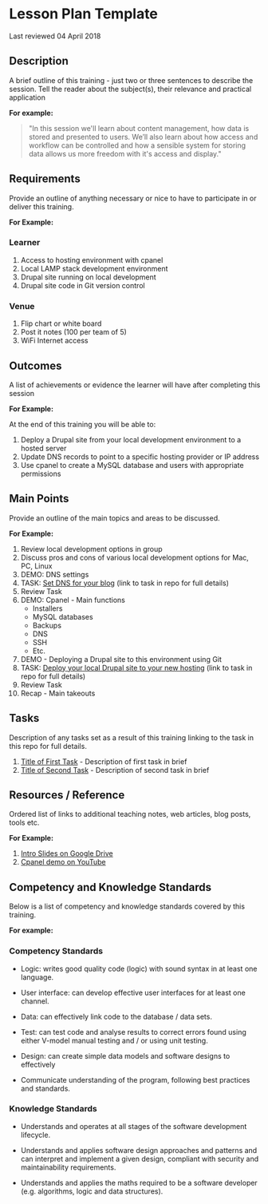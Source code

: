 # Lesson Plan Template
Last reviewed 04 April 2018

## Description

A brief outline of this training - just two or three sentences to describe the session.  Tell the reader about the subject(s), their relevance and practical application 

**For example:**

> "In this session we'll learn about content management, how data is stored and presented to users. We’ll also learn about how access and workflow can be controlled and how a sensible system for storing data allows us more freedom with it's access and display."

## Requirements

Provide an outline of anything necessary or nice to have to participate in or deliver this training.

**For Example:**

### Learner

1. Access to hosting environment with cpanel
2. Local LAMP stack development environment
3. Drupal site running on local development
4. Drupal site code in Git version control

### Venue

1. Flip chart or white board
2. Post it notes (100 per team of 5)
3. WiFi Internet access

## Outcomes

A list of achievements or evidence the learner will have after completing this session

**For Example:**

At the end of this training you will be able to:

1. Deploy a Drupal site from your local development environment to a hosted server
2. Update DNS records to point to a specific hosting provider or IP address
3. Use cpanel to create a MySQL database and users with appropriate permissions

## Main Points

Provide an outline of the main topics and areas to be discussed.

**For Example:**

1. Review local development options in group
2. Discuss pros and cons of various local development options for Mac, PC, Linux
3. DEMO: DNS settings
4. TASK: [Set DNS for your blog](#) (link to task in repo for full details)
5. Review Task
6. DEMO: Cpanel - Main functions 
    - Installers
   - MySQL databases
    - Backups
    - DNS
    - SSH
    - Etc.
7. DEMO - Deploying a Drupal site to this environment using Git
8. TASK: [Deploy your local Drupal site to your new hosting](#) (link to task in repo for full details)
9. Review Task
10. Recap - Main takeouts 

## Tasks
Description of any tasks set as a result of this training linking to the task in this repo for full details.
1.  [Title of First Task](#) - Description of first task in brief
2. [Title of Second Task](#) - Description of second task in brief

## Resources / Reference

Ordered list of links to additional teaching notes, web articles, blog posts, tools etc.

**For Example:**

1. [Intro Slides on Google Drive](#)
2. [Cpanel demo on YouTube](#)

## Competency and Knowledge Standards

Below is a list of competency and knowledge standards covered by this training.

**For example:**

### Competency Standards

* Logic: writes good quality code (logic) with sound syntax in at least one language.

* User interface: can develop effective user interfaces for at least one channel.

* Data: can effectively link code to the database / data sets. 

* Test: can test code and analyse results to correct errors found using either V-model manual testing and / or using unit testing.

* Design: can create simple data models and software designs to effectively

* Communicate understanding of the program, following best practices and standards.

### Knowledge Standards

* Understands and operates at all stages of the software development lifecycle.

* Understands and applies software design approaches and patterns and can interpret and implement a given design, compliant with security and maintainability requirements.

* Understands and applies the maths required to be a software developer (e.g. algorithms, logic and data structures).
